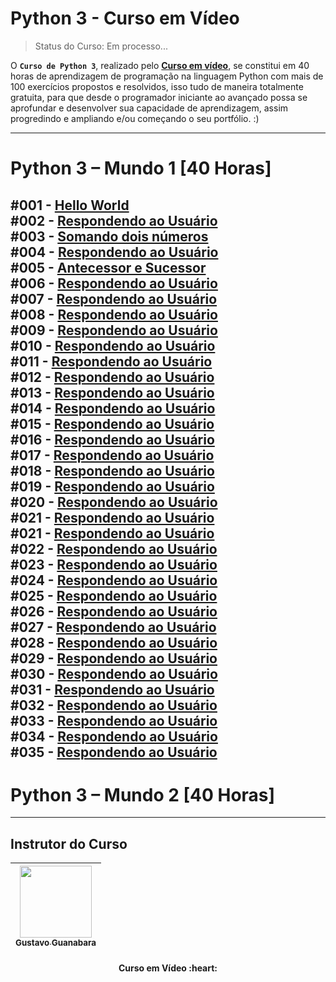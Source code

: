 # Python 3 - Curso em Vídeo
> Status do Curso: Em processo...
<!-- Status do Projeto: Concluido :heavy_check_mark:-->
O **`Curso de Python 3`**, realizado pelo **[Curso em vídeo](https://www.cursoemvideo.com/)**, se constitui em 40 horas de aprendizagem de programação na linguagem Python com mais de 100 exercícios propostos e resolvidos, isso tudo de maneira totalmente gratuita, para que desde o programador iniciante ao avançado possa se aprofundar e desenvolver sua capacidade de aprendizagem, assim progredindo e ampliando e/ou começando o seu portfólio. :)

---

# Python 3 – Mundo 1 [40 Horas]

#001 - **[Hello World](https://github.com/IsacBM/python-course/blob/main/Mundo%20-%201/Desafio%20-%2001/desafio-01.py)** 
<br>
#002 - **[Respondendo ao Usuário](https://github.com/IsacBM/python-course/blob/main/Mundo%20-%201/Desafio%20-%2002/desafio-01.py)**
<br>
#003 - **[Somando dois números](https://github.com/IsacBM/python-course/blob/main/Mundo%20-%201/Desafio%20-%2004/desafio-03.py)**
<br>
#004 - **[Respondendo ao Usuário](https://github.com/IsacBM/python-course/blob/main/Mundo%20-%201/Desafio%20-%2002/desafio-01.py)**
<br>
#005 - **[Antecessor e Sucessor](https://github.com/IsacBM/python-course/blob/main/Mundo%20-%201/Desafio%20-%2005/desafio-04.py)**
<br>
#006 - **[Respondendo ao Usuário](https://github.com/IsacBM/python-course/blob/main/Mundo%20-%201/Desafio%20-%2002/desafio-01.py)**
<br>
#007 - **[Respondendo ao Usuário](https://github.com/IsacBM/python-course/blob/main/Mundo%20-%201/Desafio%20-%2002/desafio-01.py)**
<br>
#008 - **[Respondendo ao Usuário](https://github.com/IsacBM/python-course/blob/main/Mundo%20-%201/Desafio%20-%2002/desafio-01.py)**
<br>
#009 - **[Respondendo ao Usuário](https://github.com/IsacBM/python-course/blob/main/Mundo%20-%201/Desafio%20-%2002/desafio-01.py)**
<br>
#010 - **[Respondendo ao Usuário](https://github.com/IsacBM/python-course/blob/main/Mundo%20-%201/Desafio%20-%2002/desafio-01.py)**
<br>
#011 - **[Respondendo ao Usuário](https://github.com/IsacBM/python-course/blob/main/Mundo%20-%201/Desafio%20-%2002/desafio-01.py)**
<br>
#012 - **[Respondendo ao Usuário](https://github.com/IsacBM/python-course/blob/main/Mundo%20-%201/Desafio%20-%2002/desafio-01.py)**
<br>
#013 - **[Respondendo ao Usuário](https://github.com/IsacBM/python-course/blob/main/Mundo%20-%201/Desafio%20-%2002/desafio-01.py)**
<br>
#014 - **[Respondendo ao Usuário](https://github.com/IsacBM/python-course/blob/main/Mundo%20-%201/Desafio%20-%2002/desafio-01.py)**
<br>
#015 - **[Respondendo ao Usuário](https://github.com/IsacBM/python-course/blob/main/Mundo%20-%201/Desafio%20-%2002/desafio-01.py)**
<br>
#016 - **[Respondendo ao Usuário](https://github.com/IsacBM/python-course/blob/main/Mundo%20-%201/Desafio%20-%2002/desafio-01.py)**
<br>
#017 - **[Respondendo ao Usuário](https://github.com/IsacBM/python-course/blob/main/Mundo%20-%201/Desafio%20-%2002/desafio-01.py)**
<br>
#018 - **[Respondendo ao Usuário](https://github.com/IsacBM/python-course/blob/main/Mundo%20-%201/Desafio%20-%2002/desafio-01.py)**
<br>
#019 - **[Respondendo ao Usuário](https://github.com/IsacBM/python-course/blob/main/Mundo%20-%201/Desafio%20-%2002/desafio-01.py)**
<br>
#020 - **[Respondendo ao Usuário](https://github.com/IsacBM/python-course/blob/main/Mundo%20-%201/Desafio%20-%2002/desafio-01.py)**
<br>
#021 - **[Respondendo ao Usuário](https://github.com/IsacBM/python-course/blob/main/Mundo%20-%201/Desafio%20-%2002/desafio-01.py)**
<br>
#021 - **[Respondendo ao Usuário](https://github.com/IsacBM/python-course/blob/main/Mundo%20-%201/Desafio%20-%2002/desafio-01.py)**
<br>
#022 - **[Respondendo ao Usuário](https://github.com/IsacBM/python-course/blob/main/Mundo%20-%201/Desafio%20-%2002/desafio-01.py)**
<br>
#023 - **[Respondendo ao Usuário](https://github.com/IsacBM/python-course/blob/main/Mundo%20-%201/Desafio%20-%2002/desafio-01.py)**
<br>
#024 - **[Respondendo ao Usuário](https://github.com/IsacBM/python-course/blob/main/Mundo%20-%201/Desafio%20-%2002/desafio-01.py)**
<br>
#025 - **[Respondendo ao Usuário](https://github.com/IsacBM/python-course/blob/main/Mundo%20-%201/Desafio%20-%2002/desafio-01.py)**
<br>
#026 - **[Respondendo ao Usuário](https://github.com/IsacBM/python-course/blob/main/Mundo%20-%201/Desafio%20-%2002/desafio-01.py)**
<br>
#027 - **[Respondendo ao Usuário](https://github.com/IsacBM/python-course/blob/main/Mundo%20-%201/Desafio%20-%2002/desafio-01.py)**
<br>
#028 - **[Respondendo ao Usuário](https://github.com/IsacBM/python-course/blob/main/Mundo%20-%201/Desafio%20-%2002/desafio-01.py)**
<br>
#029 - **[Respondendo ao Usuário](https://github.com/IsacBM/python-course/blob/main/Mundo%20-%201/Desafio%20-%2002/desafio-01.py)**
<br>
#030 - **[Respondendo ao Usuário](https://github.com/IsacBM/python-course/blob/main/Mundo%20-%201/Desafio%20-%2002/desafio-01.py)**
<br>
#031 - **[Respondendo ao Usuário](https://github.com/IsacBM/python-course/blob/main/Mundo%20-%201/Desafio%20-%2002/desafio-01.py)**
<br>
#032 - **[Respondendo ao Usuário](https://github.com/IsacBM/python-course/blob/main/Mundo%20-%201/Desafio%20-%2002/desafio-01.py)**
<br>
#033 - **[Respondendo ao Usuário](https://github.com/IsacBM/python-course/blob/main/Mundo%20-%201/Desafio%20-%2002/desafio-01.py)**
<br>
#034 - **[Respondendo ao Usuário](https://github.com/IsacBM/python-course/blob/main/Mundo%20-%201/Desafio%20-%2002/desafio-01.py)**
<br>
#035 - **[Respondendo ao Usuário](https://github.com/IsacBM/python-course/blob/main/Mundo%20-%201/Desafio%20-%2002/desafio-01.py)**
---

# Python 3 – Mundo 2 [40 Horas]

---

## Instrutor do Curso
<div align="center">
 
|  [<img src="https://avatars.githubusercontent.com/u/8683378?v=4" width=115><br><sub>Gustavo Guanabara</sub>](https://github.com/gustavoguanabara) | 
| :---: | 

</div>
<h4 align="center">
<strong>Curso em Vídeo </strong>:heart: <br>
</h4>
